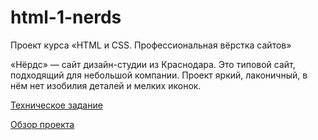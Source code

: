 # html-1-nerds

Проект курса  «HTML и CSS. Профессиональная вёрстка сайтов»

«Нёрдс» — сайт дизайн-студии из Краснодара. Это типовой сайт, подходящий для небольшой компании. Проект яркий, лаконичный, в нём нет изобилия деталей и мелких иконок. 
>
<a href="https://up.htmlacademy.ru/profession/frontender-lite/1/lite-htmlcss/1/project/nerds#specification">Техническое задание</a>

<a href="https://eduard38.github.io/html-1-nerds/">Обзор проекта</a>
